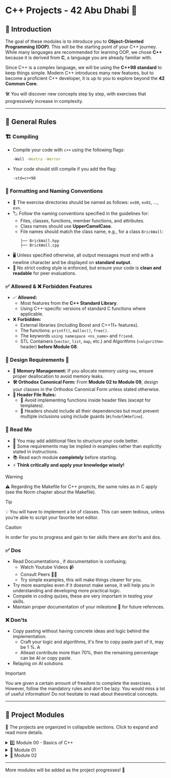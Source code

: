 # C++ Projects - 42 Abu Dhabi 🚀

## 📌 Introduction
The goal of these modules is to introduce you to **Object-Oriented Programming (OOP)**. This will be the starting point of your C++ journey. While many languages are recommended for learning OOP, we chose **C++** because it is derived from **C**, a language you are already familiar with.

Since C++ is a complex language, we will be using the **C++98 standard** to keep things simple. Modern C++ introduces many new features, but to become a proficient C++ developer, it is up to you to explore beyond the **42 Common Core**.

🛠️ You will discover new concepts step by step, with exercises that progressively increase in complexity.

---

## 📜 General Rules

### 🏗️ Compiling
- Compile your code with `c++` using the following flags:
  ```sh
  -Wall -Wextra -Werror
  ```
- Your code should still compile if you add the flag:
  ```sh
  -std=c++98
  ```

### 📁 Formatting and Naming Conventions
- 📂 The exercise directories should be named as follows: `ex00`, `ex01`, ..., `exn`.
- 🏷️ Follow the naming conventions specified in the guidelines for:
  - Files, classes, functions, member functions, and attributes.
  - Class names should use **UpperCamelCase**.
  - File names should match the class name, e.g., for a class `BrickWall`:
    ```
    ├── BrickWall.hpp
    ├── BrickWall.cpp
    ```
- 🖥️ Unless specified otherwise, all output messages must end with a newline character and be displayed on **standard output**.
- 📏 No strict coding style is enforced, but ensure your code is **clean and readable** for peer evaluations.

### ✅ Allowed & ❌ Forbidden Features
- ✅ **Allowed:**
  - Most features from the **C++ Standard Library**.
  - Using C++-specific versions of standard C functions where applicable.
- ❌ **Forbidden:**
  - External libraries (including Boost and C++11+ features).
  - The functions: `printf()`, `malloc()`, `free()`.
  - The keywords `using namespace <ns_name>` and `friend`.
  - STL Containers (`vector`, `list`, `map`, etc.) and Algorithms (`<algorithm>` header) **before Module 08**.

### 🎨 Design Requirements 📔
- **🛑 Memory Management:** If you allocate memory using `new`, ensure proper deallocation to avoid memory leaks.
- **🛠️ Orthodox Canonical Form:** From **Module 02 to Module 09**, design your classes in the Orthodox Canonical Form unless stated otherwise.
- **📄 Header File Rules:**
  - 🚫 Avoid implementing functions inside header files (except for templates).
  - 🛑 Headers should include all their dependencies but must prevent multiple inclusions using include guards (`#ifndef`/`#define`).

### 📖 Read Me
- 📂 You may add additional files to structure your code better.
- 🧐 Some requirements may be implied in examples rather than explicitly stated in instructions.
- 📚 Read each module **completely** before starting.
- ⚡ **Think critically and apply your knowledge wisely!**

> [!WARNING]
> ⚠️  Regarding the Makefile for C++ projects, the same rules as in C apply (see the Norm chapter about the Makefile).

> [!TIP]
> 💡  You will have to implement a lot of classes. This can seem tedious, unless you’re able to script your favorite text editor.


> [!CAUTION]
> In order for you to progress and gain to tier skills there are don'ts and dos.
> ### ✅ Dos
> - Read Documentations , if documentation is confusing;
>   - Watch Youtube Videos 📹
>   - Consult Peers 👨‍🎓
>   - Try simple examples, this will make things clearer for you. 
> - Try more examples even if it doesnot make sense, it will help you in understanding and developing more practical logic.
> - Compete in coding quizes, these are very important in testing your skills.
> - Maintain proper documentation of your milestone 🚀 for future refernces.
> ### ❌ Don'ts
> - Copy pasting without having concrete ideas and logic behind the implementation.
>    - Craft your logic and algorithms, it's fine to copy paste part of it, may be 1 %. A
>    - Atleast contribute more than 70%, then the remaining percentage can be AI or copy paste.
> - Relaying on AI solutions

> [!IMPORTANT]
>  You are given a certain amount of freedom to complete the exercises.
 However, follow the mandatory rules and don’t be lazy. You would
 miss a lot of useful information! Do not hesitate to read about
 theoretical concepts.
---

## 📂 Project Modules

📌 The projects are organized in collapsible sections. Click to expand and read more details.

<details>
  <summary>
    0️⃣ Module 00 - Basics of C++
  </summary>
  
  **📚 Topics Covered:**
---
### Classes and Objects 
  - Class is a user defined datatype which holds it own data members and member functions, which can be accessed and used by creating an instance of that class.
      - For more details:
          - [Classes & Objects](https://www.geeksforgeeks.org/c-classes-and-objects/)
          - [YouTube](https://youtu.be/x8T0eSPeydA?si=v6bHuHIWnLxSnd_D)
  > When a class is defined, no memory is allocated but when it is instantiated (i.e. an object is created and the memory is allocated)
    
  - Class is defined in C++ using keyword  ```class```  followed by the class name.
  #### Syntax:
    ```
    class ClassName {
       access_specifier:
       // Body of the class
    };
      ```
---

### Member Functions
  <p>
    These are function defined inside the class and operate on the objects of that class. They have access to all memebers (variables and other functions) of the class.
  </p>
  
  > Member function can be defined either inside or outside of the class definition.
  
  - When defined inside class, they are implicitly inline meaning that the ``compiler`` attempts to expand them at the point of call to reduce function call overhead.
      - Source 👉 [Member function](https://www.learncpp.com/cpp-tutorial/member-functions/)
  #### Example inside
  ```
  class Box {
    public:
      double length; // Length of a box
    // Member function to calculate volume
      double getVolume() {
        return length * breadth * height;
    }
  };
  ```
  #### Example outside
  ```
    class Box {
    public:
      double length; // Length of a box
        
      double getVolume(); // Declaration of member function
  };
  ```
  ```
  double Box::getVolume() {
  return length * breadth * height;
  }
  ```
---

  ### Access Modifiers C++
  - One of the main features of object-oriented programming languages such as C++ is data hiding.
  - Data hiding refers to restricting access to data members of a class. This is to prevent other functions and classes from tampering with the class data.
      - There are three ```Access Modifiers```:
          - Public
              - ```Public``` Keyword is used to create public members (data and functions), the public members are accessible from any part of the program.
            
          - Private
              - ```Private``` Keyword is used to create private members (data and functions), the private members are accessible only within the class.
          - Protected
              - ```Protected``` The protected members can be accessed within the class and from the derived class.
  - Source 👉 [Access Modifiers](https://www.programiz.com/cpp-programming/access-modifiers)
---
### Memory Allocation in C++

In C++, memory can be allocated in two primary areas: **Stack** and **Heap**.

#### Stack Memory
- **Stack allocation** happens automatically during function calls. Memory is allocated for local variables and function calls in the call stack.
- Memory is **automatically destroyed** when the function ends and goes out of scope.
- The **stack** is **fast** but has a limited size, so allocating too many large local variables could lead to a **stack overflow**.

#### Example:
```cpp
void exampleFunction() {
    int x = 10; // x is allocated on the stack
    // x will be destroyed when the function exits
}
```
### Heap Memory in C++

Heap allocation is used for **dynamic memory** that needs to be manually managed by the programmer. This memory is allocated during the program's runtime and must be freed manually.

### Key Points:
- The **heap** is more **flexible** than the stack, as it allows you to allocate memory dynamically at runtime.
- However, if the memory is not freed properly, it can cause **memory leaks**.
- Memory in the heap persists until it is explicitly freed using `delete`.

### Syntax:

- **Allocate memory on the heap** using `new`.
- **Free memory** using `delete`.

### Syntax Example:

```cpp
// Allocating memory on the heap
Obj* obj = new Obj;  // Allocates memory for Obj on the heap

// Freeing memory
delete obj;  // Frees the memory allocated for Obj
```
Sources:
- [Stack vs Heap Memory Allocation](https://www.geeksforgeeks.org/stack-vs-heap-memory-allocation/)
- [new and delete Operators in C++ For Dynamic Memory](https://www.geeksforgeeks.org/new-and-delete-operators-in-cpp-for-dynamic-memory/)
    
---
  ### Summary
  |  No  | Topic         |  Link   |  Youtube |
|-----:|---------------|---------|----------|
|  1️⃣ |Basics of OOP   |   [GeeksforGeeks](https://www.geeksforgeeks.org/introduction-of-object-oriented-programming/)    | |
|  2️⃣ |Classes and Objects| [Classes & Objects](https://www.geeksforgeeks.org/c-classes-and-objects/)       |[YouTube](https://youtu.be/x8T0eSPeydA?si=v6bHuHIWnLxSnd_D)|
|  3️⃣ |Member Functions | [Member Functions](https://www.learncpp.com/cpp-tutorial/member-functions/)        | |
|  4️⃣ | Access Modifiers | [Access Modifiers](https://www.programiz.com/cpp-programming/access-modifiers)        | |
|  5️⃣ | Memory Allocation | [Stack vs Heap Memory Allocation](https://www.geeksforgeeks.org/stack-vs-heap-memory-allocation/)        | |

---
  **📝 Exercises:**
  - `ex00`: Implement a simple class with constructors and destructors.
  - `ex01`: Implement getters and setters.
  - `ex02`: Dynamic memory management.
  
</details>

<details>
  <summary>📌 Module 01</summary>
  
  _(Details to be added)_
  
</details>

<details>
  <summary>📌 Module 02</summary>
  
  _(Details to be added)_
  
</details>

---

More modules will be added as the project progresses! 🚀

